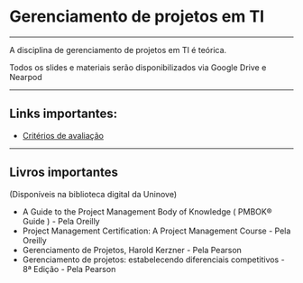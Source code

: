 # Gerenciamento de projetos em TI
----


A disciplina de gerenciamento de projetos em TI é teórica.

Todos os slides e materiais serão disponibilizados via Google Drive e Nearpod

----

## Links importantes:

 - [Critérios de avaliação](https://docs.google.com/document/d/1AdKMILmnX4WSP8zUVZGhUCMWDGhNpMxMFV-nWHQZckM/edit?usp=sharing)


----

## Livros importantes
(Disponíveis na biblioteca digital da Uninove)

 - A Guide to the Project Management Body of Knowledge ( PMBOK® Guide ) - Pela Oreilly
 - Project Management Certification: A Project Management Course - Pela Oreilly
 - Gerenciamento de Projetos, Harold Kerzner - Pela Pearson
 - Gerenciamento de projetos: estabelecendo diferenciais competitivos - 8ª Edição - Pela Pearson



 
